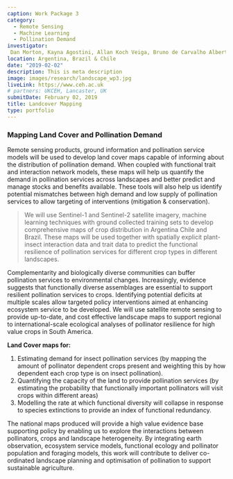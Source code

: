 ```yaml
---
caption: Work Package 3
category:
  - Remote Sensing
  - Machine Learning
  - Pollination Demand
investigator: 
 Dan Morton, Kayna Agostini, Allan Koch Veiga, Bruno de Carvalho Albertini, Andre Rodrigo Rech, Marina Wolowski Torres, Jose Augusto Salim, Francisco E. Fonturbel, Gaston Carvallo, Luis Flores, Jeff Ollerton
location: Argentina, Brazil & Chile
date: "2019-02-02"
description: This is meta description
image: images/research/landscape_wp3.jpg
liveLink: https://www.ceh.ac.uk
# partners: UKCEH, Lancaster, UK
submitDate: February 02, 2019
title: Landcover Mapping
type: portfolio
---
```

### Mapping Land Cover and Pollination Demand

Remote sensing products, ground information and pollination service models will be used to develop land cover maps capable of informing about the distribution of pollination demand. When coupled with functional trait and interaction network models, these maps will help us quantify the demand in pollination services across landscapes and better predict and manage stocks and benefits available. These tools will also help us identify potential mismatches between high demand and low supply of pollination services to allow targeting of interventions (mitigation & conservation).

> We will use Sentinel-1 and Sentinel-2 satellite imagery, machine learning techniques with ground collected training sets to develop comprehensive maps of crop distribution in Argentina Chile and Brazil. These maps will be used together with spatially explicit plant-insect interaction data and trait data to predict the functional resilience of pollination services for different crop types in different landscapes.

Complementarity and biologically diverse communities can buffer pollination services to environmental changes. Increasingly, evidence suggests that functionally diverse assemblages are essential to support resilient pollination services to crops. Identifying potential deficits at multiple scales allow targeted policy interventions aimed at enhancing ecosystem service to be developed. We will use satellite remote sensing to provide up-to-date, and cost effective landscape maps to support regional to international-scale ecological analyses of pollinator resilience for high value crops in South America.

**Land Cover maps for:**

1. Estimating demand for insect pollination services (by mapping the amount of pollinator dependent crops present and weighting this by how dependent each crop type is on insect pollination).
2. Quantifying the capacity of the land to provide pollination services (by estimating the probability that functionally important pollinators will visit crops within different areas)
3. Modelling the rate at which functional diversity will collapse in response to species extinctions to provide an index of functional redundancy.

The national maps produced will provide a high value evidence base supporting policy by enabling us to explore the interactions between pollinators, crops and landscape heterogeneity. By integrating earth observation, ecosystem service models, functional ecology and pollinator population and foraging models, this work will contribute to deliver co-ordinated landscape planning and optimisation of pollination to support sustainable agriculture.